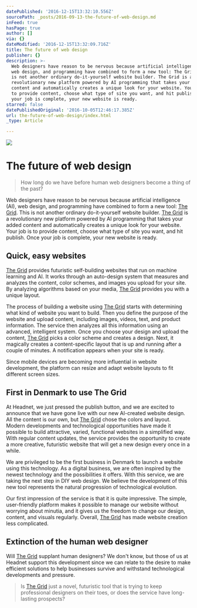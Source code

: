 ```yaml
---
datePublished: '2016-12-15T13:32:10.556Z'
sourcePath: _posts/2016-09-13-the-future-of-web-design.md
inFeed: true
hasPage: true
author: []
via: {}
dateModified: '2016-12-15T13:32:09.716Z'
title: The future of web design
publisher: {}
description: >-
  Web designers have reason to be nervous because artificial intelligence (AI),
  web design, and programming have combined to form a new tool: The Grid. This
  is not another ordinary do-it-yourself website builder. The Grid is a
  revolutionary new platform powered by AI programming that takes your added
  content and automatically creates a unique look for your website. Your job is
  to provide content, choose what type of site you want, and hit publish. Once
  your job is complete, your new website is ready.
starred: false
datePublishedOriginal: '2016-10-05T12:46:17.385Z'
url: the-future-of-web-design/index.html
_type: Article

---
```

![](https://the-grid-user-content.s3-us-west-2.amazonaws.com/822d461e-a6bb-40f9-81a4-8efd046d4808.jpg)

# The future of web design

> How long do we have before human web designers become a thing of the past?

Web designers have reason to be nervous because artificial intelligence (AI), web design, and programming have combined to form a new tool: [The Grid][0]. This is not another ordinary do-it-yourself website builder. [The Grid][0] is a revolutionary new platform powered by AI programming that takes your added content and automatically creates a unique look for your website. Your job is to provide content, choose what type of site you want, and hit publish. Once your job is complete, your new website is ready.

## Quick, easy websites

[The Grid][0] provides futuristic self-building websites that run on machine learning and AI. It works through an auto-design system that measures and analyzes the content, color schemes, and images you upload for your site. By analyzing algorithms based on your media, [The Grid][0] provides you with a unique layout.

The process of building a website using [The Grid][0] starts with determining what kind of website you want to build. Then you define the purpose of the website and upload content, including images, videos, text, and product information. The service then analyzes all this information using an advanced, intelligent system. Once you choose your design and upload the content, [The Grid][0] picks a color scheme and creates a design. Next, it magically creates a content-specific layout that is up and running after a couple of minutes. A notification appears when your site is ready.

Since mobile devices are becoming more influential in website development, the platform can resize and adapt website layouts to fit different screen sizes.

## First in Denmark to use The Grid

At Headnet, we just pressed the publish button, and we are excited to announce that we have gone live with our new AI-created website design. All the content is our own, but [The Grid][0] chose the colors and layout. Modern developments and technological opportunities have made it possible to build attractive, varied, functional websites in a simplified way. With regular content updates, the service provides the opportunity to create a more creative, futuristic website that will get a new design every once in a while.

We are privileged to be the first business in Denmark to launch a website using this technology. As a digital business, we are often inspired by the newest technology and the possibilities it offers. With this service, we are taking the next step in DIY web design. We believe the development of this new tool represents the natural progression of technological evolution.

Our first impression of the service is that it is quite impressive. The simple, user-friendly platform makes it possible to manage our website without worrying about minutia, and it gives us the freedom to change our design, content, and visuals regularly. Overall, [The Grid][0] has made website creation less complicated.

## Extinction of the human web designer

Will [The Grid][0] supplant human designers? We don't know, but those of us at Headnet support this development since we can relate to the desire to make efficient solutions to help businesses survive and withstand technological developments and pressure.

> Is [The Grid][0] just a novel, futuristic tool that is trying to keep professional designers on their toes, or does the service have long-lasting prospects?



[0]: http://bit.ly/tgrid